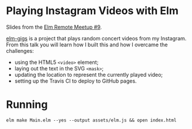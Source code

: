 # Playing Instagram Videos with Elm

Slides from the [Elm Remote Meetup #9](https://www.bigmarker.com/remote-meetup/Elm-Remote-Meetup-9).

[elm-gigs](https://github.com/w0rm/elm-gigs) is a project that plays random concert videos from my Instagram. From this talk you will learn how I built this and how I overcame the challenges:

- using the HTML5 `<video>` element;
- laying out the text in the SVG `<mask>`;
- updating the location to represent the currently played video;
- setting up the Travis CI to deploy to GitHub pages.

# Running

`elm make Main.elm --yes --output assets/elm.js && open index.html`
